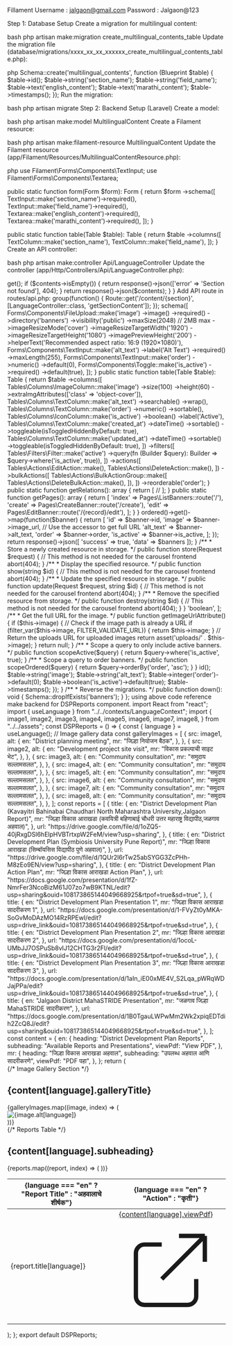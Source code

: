 Fillament
Username : jalgaon@gmail.com
Password : Jalgaon@123

Step 1: Database Setup
Create a migration for multilingual content:

bash
php artisan make:migration create_multilingual_contents_table
Update the migration file (database/migrations/xxxx_xx_xx_xxxxxx_create_multilingual_contents_table.php):

php
Schema::create('multilingual_contents', function (Blueprint $table) {
$table->id();
$table->string('section_name');
$table->string('field_name');
$table->text('english_content');
$table->text('marathi_content');
$table->timestamps();
});
Run the migration:

bash
php artisan migrate
Step 2: Backend Setup (Laravel)
Create a model:

bash
php artisan make:model MultilingualContent
Create a Filament resource:

bash
php artisan make:filament-resource MultilingualContent
Update the Filament resource (app/Filament/Resources/MultilingualContentResource.php):

php
use Filament\Forms\Components\TextInput;
use Filament\Forms\Components\Textarea;

public static function form(Form $form): Form
{
return $form
->schema([
TextInput::make('section_name')->required(),
TextInput::make('field_name')->required(),
Textarea::make('english_content')->required(),
Textarea::make('marathi_content')->required(),
]);
}

public static function table(Table $table): Table
{
return $table
->columns([
TextColumn::make('section_name'),
TextColumn::make('field_name'),
]);
}
Create an API controller:

bash
php artisan make:controller Api/LanguageController
Update the controller (app/Http/Controllers/Api/LanguageController.php):

<?php

namespace App\Http\Controllers\Api;

use App\Http\Controllers\Controller;
use App\Models\MultilingualContent;
use Illuminate\Http\Request;

class LanguageController extends Controller
{
    public function getSectionContent($section)
{
    $contents = MultilingualContent::where('section_name', $section)->get();
    
    if ($contents->isEmpty()) {
        return response()->json(['error' => 'Section not found'], 404);
    }
    
    return response()->json($contents);
}
}

Add API route in routes/api.php:

<?php

use Illuminate\Http\Request;
use Illuminate\Support\Facades\Route;
use App\Http\Controllers\Api\LanguageController;

Route::prefix('api')->group(function() {
    Route::get('/content/{section}', [LanguageController::class, 'getSectionContent']);
});
























<?php

namespace App\Filament\Resources;

use App\Filament\Resources\BannerResource\Pages;
use App\Filament\Resources\BannerResource\RelationManagers;
use App\Models\Banner;
use Filament\Forms;
use Filament\Forms\Form;
use Filament\Resources\Resource;
use Filament\Tables;
use Filament\Tables\Table;
use Illuminate\Database\Eloquent\Builder;
use Illuminate\Database\Eloquent\SoftDeletingScope;

class BannerResource extends Resource
{
    protected static ?string $model = Banner::class;

    protected static ?string $navigationIcon = 'heroicon-o-photo';

    protected static ?string $navigationGroup = 'Home';

    public static function form(Form $form): Form
    {
        return $form
            ->schema([
                Forms\Components\FileUpload::make('image')
                    ->image()
                    ->required()
                    ->directory('banners')
                    ->visibility('public')
                    ->maxSize(2048) // 2MB max
                    ->imageResizeMode('cover')
                    ->imageResizeTargetWidth('1920')
                    ->imageResizeTargetHeight('1080')
                    ->imagePreviewHeight('200')
                    ->helperText('Recommended aspect ratio: 16:9 (1920×1080)'),
                Forms\Components\TextInput::make('alt_text')
                    ->label('Alt Text')
                    ->required()
                    ->maxLength(255),
                Forms\Components\TextInput::make('order')
                    ->numeric()
                    ->default(0),
                Forms\Components\Toggle::make('is_active')
                    ->required()
                    ->default(true),
            ]);
    }

    public static function table(Table $table): Table
    {
        return $table
            ->columns([
                Tables\Columns\ImageColumn::make('image')
                    ->size(100)
                    ->height(60)
                    ->extraImgAttributes(['class' => 'object-cover']),
                Tables\Columns\TextColumn::make('alt_text')
                    ->searchable()
                    ->wrap(),
                Tables\Columns\TextColumn::make('order')
                    ->numeric()
                    ->sortable(),
                Tables\Columns\IconColumn::make('is_active')
                    ->boolean()
                    ->label('Active'),
                Tables\Columns\TextColumn::make('created_at')
                    ->dateTime()
                    ->sortable()
                    ->toggleable(isToggledHiddenByDefault: true),
                Tables\Columns\TextColumn::make('updated_at')
                    ->dateTime()
                    ->sortable()
                    ->toggleable(isToggledHiddenByDefault: true),
            ])
            ->filters([
                Tables\Filters\Filter::make('active')
                    ->query(fn (Builder $query): Builder => $query->where('is_active', true)),
            ])
            ->actions([
                Tables\Actions\EditAction::make(),
                Tables\Actions\DeleteAction::make(),
            ])
            ->bulkActions([
                Tables\Actions\BulkActionGroup::make([
                    Tables\Actions\DeleteBulkAction::make(),
                ]),
            ])
            ->reorderable('order');
    }

    public static function getRelations(): array
    {
        return [
            //
        ];
    }

    public static function getPages(): array
    {
        return [
            'index' => Pages\ListBanners::route('/'),
            'create' => Pages\CreateBanner::route('/create'),
            'edit' => Pages\EditBanner::route('/{record}/edit'),
        ];
    }
}



<?php

namespace App\Http\Controllers\Api;

use App\Http\Controllers\Controller;
use App\Models\Banner;
use Illuminate\Http\Request;

class BannerController extends Controller
{
    /**
     * Display a listing of the resource.
     */
    public function index()
    {
        $banners = Banner::active()->ordered()->get()->map(function($banner) {
            return [
                'id' => $banner->id,
                'image' => $banner->image_url, // Use the accessor to get full URL
                'alt_text' => $banner->alt_text,
                'order' => $banner->order,
                'is_active' => $banner->is_active,
            ];
        });
        
        return response()->json([
            'success' => true,
            'data' => $banners
        ]);
    }

    /**
     * Store a newly created resource in storage.
     */
    public function store(Request $request)
    {
        // This method is not needed for the carousel frontend
        abort(404);
    }

    /**
     * Display the specified resource.
     */
    public function show(string $id)
    {
        // This method is not needed for the carousel frontend
        abort(404);
    }

    /**
     * Update the specified resource in storage.
     */
    public function update(Request $request, string $id)
    {
        // This method is not needed for the carousel frontend
        abort(404);
    }

    /**
     * Remove the specified resource from storage.
     */
    public function destroy(string $id)
    {
        // This method is not needed for the carousel frontend
        abort(404);
    }
}

<?php

namespace App\Models;

use Illuminate\Database\Eloquent\Model;
use Illuminate\Database\Eloquent\Factories\HasFactory;


class Banner extends Model
{
    use HasFactory;

    protected $fillable = [
        'image',
        'alt_text',
        'order',
        'is_active'
    ];

    protected $casts = [
        'is_active' => 'boolean',
    ];

    /**
     * Get the full URL for the image.
     */
    public function getImageUrlAttribute()
    {
        if ($this->image) {
            // Check if the image path is already a URL
            if (filter_var($this->image, FILTER_VALIDATE_URL)) {
                return $this->image;
            }
            
            // Return the uploads URL for uploaded images
            return asset('uploads/' . $this->image);
        }
        
        return null;
    }


    /**
     * Scope a query to only include active banners.
     */
    public function scopeActive($query)
    {
        return $query->where('is_active', true);
    }

    /**
     * Scope a query to order banners.
     */
    public function scopeOrdered($query)
    {
        return $query->orderBy('order', 'asc');
    }
}


<?php

use Illuminate\Database\Migrations\Migration;
use Illuminate\Database\Schema\Blueprint;
use Illuminate\Support\Facades\Schema;

return new class extends Migration
{
    /**
     * Run the migrations.
     */
    public function up(): void
    {
        Schema::create('banners', function (Blueprint $table) {
            $table->id();
            $table->string('image');
            $table->string('alt_text');
            $table->integer('order')->default(0);
            $table->boolean('is_active')->default(true);
            $table->timestamps();
        });
    }

    /**
     * Reverse the migrations.
     */
    public function down(): void
    {
        Schema::dropIfExists('banners');
    }
};



using above code reference make backend for DSPReports component.





import React from "react";
import { useLanguage } from "../../contexts/LanguageContext";
import {
  image1,
  image2,
  image3,
  image4,
  image5,
  image6,
  image7,
  image8,
} from "../../assets";

const DSPReports = () => {
  const { language } = useLanguage();

  // Image gallery data
  const galleryImages = [
    {
      src: image1,
      alt: {
        en: "District planning meeting",
        mr: "जिल्हा नियोजन बैठक",
      },
    },
    {
      src: image2,
      alt: {
        en: "Development project site visit",
        mr: "विकास प्रकल्पाची साइट भेट",
      },
    },
    {
      src: image3,
      alt: {
        en: "Community consultation",
        mr: "समुदाय सल्लामसलत",
      },
    },
    {
      src: image4,
      alt: {
        en: "Community consultation",
        mr: "समुदाय सल्लामसलत",
      },
    },
    {
      src: image5,
      alt: {
        en: "Community consultation",
        mr: "समुदाय सल्लामसलत",
      },
    },
    {
      src: image6,
      alt: {
        en: "Community consultation",
        mr: "समुदाय सल्लामसलत",
      },
    },
    {
      src: image7,
      alt: {
        en: "Community consultation",
        mr: "समुदाय सल्लामसलत",
      },
    },
    {
      src: image8,
      alt: {
        en: "Community consultation",
        mr: "समुदाय सल्लामसलत",
      },
    },
  ];

  const reports = [
    {
      title: {
        en: "District Development Plan (Kavayitri Bahinabai Chaudhari North Maharashtra University,Jalgaon Report)",
        mr: "जिल्हा विकास आराखडा (कवयित्री बहिणाबाई चौधरी उत्तर महाराष्ट्र विद्यापीठ,जळगाव अहवाल)",
      },
      url: "https://drive.google.com/file/d/1oZQ5-40jRxgDSl6hElpHVBTrtxpW2FeM/view?usp=sharing",
    },
    {
      title: {
        en: "District Development Plan (Symbiosis University Pune Report)",
        mr: "जिल्हा विकास आराखडा (सिम्बॉयसिस विद्यापीठ पुणे अहवाल)",
      },
      url: "https://drive.google.com/file/d/1QUr2l6rTw25abSYGG3ZcPHh-M8zEo9EN/view?usp=sharing",
    },
    {
      title: {
        en: "District Development Plan Action Plan",
        mr: "जिल्हा विकास आराखडा Action Plan",
      },
      url: "https://docs.google.com/presentation/d/1fZ-NmrFer3NcoBizM61J07zo7wB9KTNL/edit?usp=sharing&ouid=108173865144049668925&rtpof=true&sd=true",
    },
    {
      title: {
        en: "District Development Plan Presentation 1",
        mr: "जिल्हा विकास आराखडा सादरीकरण 1",
      },
      url: "https://docs.google.com/presentation/d/1-FVyZt0yMKA-SoGvMoDAzMO14RzRPEwI/edit?usp=drive_link&ouid=108173865144049668925&rtpof=true&sd=true",
    },
    {
      title: {
        en: "District Development Plan Presentation 2",
        mr: "जिल्हा विकास आराखडा सादरीकरण 2",
      },
      url: "https://docs.google.com/presentation/d/1ocoL-UMbJJ7OSPuSb8vIJ12CHTG3r2Fl/edit?usp=drive_link&ouid=108173865144049668925&rtpof=true&sd=true",
    },
    {
      title: {
        en: "District Development Plan Presentation 3",
        mr: "जिल्हा विकास आराखडा सादरीकरण 3",
      },
      url: "https://docs.google.com/presentation/d/1aIn_iE00xME4V_S2Lqa_pWRqWDJajPPa/edit?usp=drive_link&ouid=108173865144049668925&rtpof=true&sd=true",
    },
    {
      title: {
        en: "Jalgaon District MahaSTRIDE Presentation",
        mr: "जळगाव जिल्हा MahaSTRIDE सादरीकरण",
      },
      url: "https://docs.google.com/presentation/d/1B0TgauLWPwMm2Wk2xpiqEDTdih2ZcQ8J/edit?usp=sharing&ouid=108173865144049668925&rtpof=true&sd=true",
    },
  ];

  const content = {
    en: {
      heading: "District Development Plan Reports",
      subheading: "Available Reports and Presentations",

      viewPdf: "View PDF",
    },
    mr: {
      heading: "जिल्हा विकास आराखडा अहवाल",
      subheading: "उपलब्ध अहवाल आणि सादरीकरणे",

      viewPdf: "PDF पहा",
    },
  };

  return (
    <div className="container mx-auto px-4 py-8">
      {/* Image Gallery Section */}
      <div className="mb-12">
        <h2 className="text-2xl font-bold mb-6 text-gray-800 text-center">
          {content[language].galleryTitle}
        </h2>

        <div className="grid grid-cols-1 md:grid-cols-2 lg:grid-cols-4 gap-6">
          {galleryImages.map((image, index) => (
            <div
              key={index}
              className="bg-white rounded-lg shadow-md overflow-hidden transition-transform duration-300 hover:scale-105"
            >
              <img
                src={image.src}
                alt={image.alt[language]}
                className="w-full h-48 object-cover"
              />
            </div>
          ))}
        </div>
      </div>

      {/* Reports Table */}
      <div className="bg-white rounded-lg shadow-md overflow-hidden">
        <div className="p-6">
          <h2 className="text-xl font-semibold mb-4 text-gray-800">
            {content[language].subheading}
          </h2>

          <div className="overflow-x-auto">
            <table className="min-w-full divide-y divide-gray-200">
              <thead className="bg-gray-50">
                <tr>
                  <th className="px-6 py-3 text-left text-xs font-medium text-gray-500 uppercase tracking-wider">
                    {language === "en" ? "Report Title" : "अहवालाचे शीर्षक"}
                  </th>
                  <th className="px-6 py-3 text-left text-xs font-medium text-gray-500 uppercase tracking-wider">
                    {language === "en" ? "Action" : "कृती"}
                  </th>
                </tr>
              </thead>
              <tbody className="bg-white divide-y divide-gray-200">
                {reports.map((report, index) => (
                  <tr
                    key={index}
                    className={index % 2 === 0 ? "bg-white" : "bg-gray-50"}
                  >
                    <td className="px-6 py-4 whitespace-normal text-sm font-medium text-gray-900">
                      {report.title[language]}
                    </td>
                    <td className="px-6 py-4 whitespace-nowrap text-sm text-gray-500">
                      <a
                        href={report.url}
                        target="_blank"
                        rel="noopener noreferrer"
                        className="text-blue-600 hover:text-blue-800 hover:underline"
                      >
                        {content[language].viewPdf}
                        <svg
                          className="w-4 h-4 ml-1 inline-block"
                          fill="none"
                          stroke="currentColor"
                          viewBox="0 0 24 24"
                          xmlns="http://www.w3.org/2000/svg"
                        >
                          <path
                            strokeLinecap="round"
                            strokeLinejoin="round"
                            strokeWidth={2}
                            d="M10 6H6a2 2 0 00-2 2v10a2 2 0 002 2h10a2 2 0 002-2v-4M14 4h6m0 0v6m0-6L10 14"
                          />
                        </svg>
                      </a>
                    </td>
                  </tr>
                ))}
              </tbody>
            </table>
          </div>
        </div>
      </div>
    </div>
  );
};

export default DSPReports;
